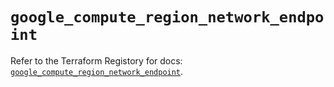 # `google_compute_region_network_endpoint`

Refer to the Terraform Registory for docs: [`google_compute_region_network_endpoint`](https://registry.terraform.io/providers/hashicorp/google/5.26.0/docs/resources/compute_region_network_endpoint).
